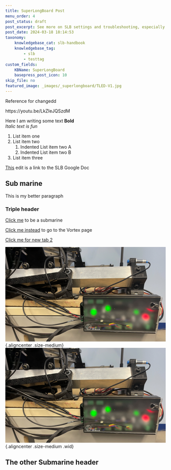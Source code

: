 ```yaml
---
title: SuperLongBoard Post
menu_order: 4
post_status: draft
post_excerpt: See more on SLB settings and troubleshooting, especially useful on DIY CNC setups to better understand how to configure your SLB for your machine.
post_date: 2024-03-18 18:14:53
taxonomy:
    knowledgebase_cat: slb-handbook
    knowledgebase_tag:
        - slb
        - testtag
custom_fields:
    KBName: SuperLongBoard
    basepress_post_icon: 10
skip_file: no
featured_image: _images/_superlongboard/TLED-V1.jpg
---
```


Reference for changedd

<p>https://youtu.be/LkZIeJQSzdM<br>
</p>

Here I am writing some text **Bold**  
*Italic text is fun*

1. List item one
1. List item two
    1. Indented List item two A
    2. Indented List item two B
1. List item three

[This](https://docs.google.com/document/d/1Kb5IhFmbdT8EaNg6l5NoGX0OBhlvkBw1tVVKJ9E_a78/) edit is a link to the SLB Google Doc

## Sub marine

This is my better paragraph

### Triple header

[Click me](#sub-marine) to be a submarine

[Click me instead](/superlongboard/slb-troubleshooting-test.md) to go to the Vortex page

<a href="https://docs.google.com/document/d/1Kb5IhFmbdT8EaNg6l5NoGX0OBhlvkBw1tVVKJ9E_a78/edit" target="_blank" rel="noopener">Click me for new tab 2</a>

![](/_images/_superlongboard/LB2SLB_p48.jpg "Caption"){.aligncenter .size-medium}
![](/_images/_superlongboard/LB2SLB_p48.jpg "Caption"){.aligncenter .size-medium .wid}

<h2>The other Submarine header</h2>
